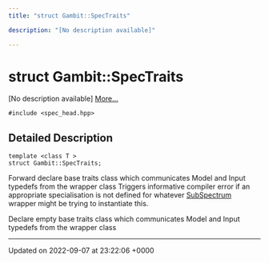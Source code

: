 ```yaml
---
title: "struct Gambit::SpecTraits"

description: "[No description available]"

---
```


# struct Gambit::SpecTraits



[No description available] [More...](#detailed-description)


`#include <spec_head.hpp>`

## Detailed Description

```
template <class T >
struct Gambit::SpecTraits;
```


Forward declare base traits class which communicates Model and Input typedefs from the wrapper class Triggers informative compiler error if an appropriate specialisation is not defined for whatever [SubSpectrum](/documentation/code/classes/classgambit_1_1subspectrum/) wrapper might be trying to instantiate this.

Declare empty base traits class which communicates Model and Input typedefs from the wrapper class 

-------------------------------

Updated on 2022-09-07 at 23:22:06 +0000